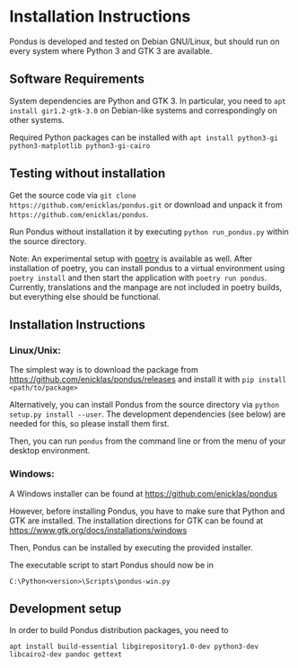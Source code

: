 # Installation Instructions

Pondus is developed and tested on Debian GNU/Linux, but should run on
every system where Python 3 and GTK 3 are available.

## Software Requirements

System dependencies are Python and GTK 3. In particular, you need to
`apt install gir1.2-gtk-3.0` on Debian-like systems and correspondingly
on other systems.

Required Python packages can be installed with
`apt install python3-gi python3-matplotlib python3-gi-cairo`

## Testing without installation

Get the source code via `git clone https://github.com/enicklas/pondus.git` or
download and unpack it from `https://github.com/enicklas/pondus`.

Run Pondus without installation it by executing `python run_pondus.py` within
the source directory.

Note: An experimental setup with [poetry](https://python-poetry.org/) is
available as well. After installation of poetry, you can install pondus to
a virtual environment using `poetry install` and then start the application
with `poetry run pondus`. Currently, translations and the manpage are not
included in poetry builds, but everything else should be functional.

## Installation Instructions

### Linux/Unix:

The simplest way is to download the package from
https://github.com/enicklas/pondus/releases and install it with
`pip install <path/to/package>`

Alternatively, you can install Pondus from the source directory via
`python setup.py install --user`. The development dependencies (see below) are
needed for this, so please install them first.

Then, you can run `pondus` from the command line or from the menu of your
desktop environment.

### Windows:

A Windows installer can be found at <https://github.com/enicklas/pondus>

However, before installing Pondus, you have to make sure that Python and
GTK are installed. The installation directions for GTK can be found at
<https://www.gtk.org/docs/installations/windows>

Then, Pondus can be installed by executing the provided installer.

The executable script to start Pondus should now be in

    C:\Python<version>\Scripts\pondus-win.py

## Development setup
 
In order to build Pondus distribution packages, you need to

`apt install build-essential libgirepository1.0-dev python3-dev libcairo2-dev pandoc gettext`
